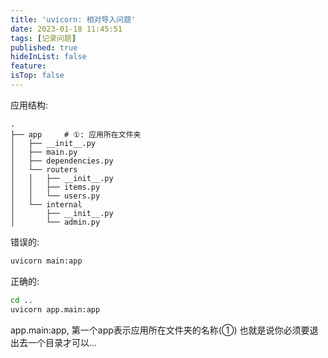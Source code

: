 ```yaml
---
title: 'uvicorn: 相对导入问题'
date: 2023-01-18 11:45:51
tags: [记录问题]
published: true
hideInList: false
feature: 
isTop: false
---
```

应用结构:
```
.
├── app     # ①: 应用所在文件夹
│   ├── __init__.py
│   ├── main.py
│   ├── dependencies.py
│   └── routers
│   │   ├── __init__.py
│   │   ├── items.py
│   │   └── users.py
│   └── internal
│       ├── __init__.py
│       └── admin.py
```

错误的:
```sh
uvicorn main:app
```

正确的:
```sh
cd ..
uvicorn app.main:app
```
app.main:app, 第一个app表示应用所在文件夹的名称(①)
也就是说你必须要退出去一个目录才可以...